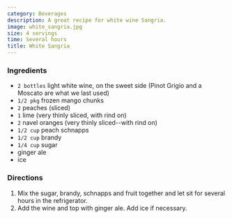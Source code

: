 ```yaml
---
category: Beverages
description: A great recipe for white wine Sangria.
image: white_sangria.jpg
size: 4 servings
time: Several hours
title: White Sangria
---
```


### Ingredients

* `2 bottles` light white wine, on the sweet side (Pinot Grigio and a Moscato are what we last used)
* `1/2 pkg` frozen mango chunks
* `2` peaches (sliced)
* `1` lime (very thinly sliced, with rind on)
* `2` navel oranges (very thinly sliced--with rind on)
* `1/2 cup` peach schnapps
* `1/2 cup` brandy
* `1/4 cup` sugar
* ginger ale
* ice

### Directions

1. Mix the sugar, brandy, schnapps and fruit together and let sit for several hours in the refrigerator.
2. Add the wine and top with ginger ale. Add ice if necessary.